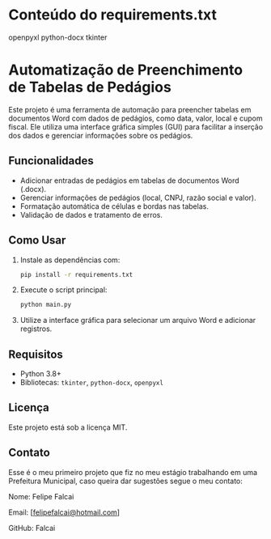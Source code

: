 # Conteúdo do requirements.txt
openpyxl
python-docx
tkinter

# Automatização de Preenchimento de Tabelas de Pedágios

Este projeto é uma ferramenta de automação para preencher tabelas em documentos Word com dados de pedágios, como data, valor, local e cupom fiscal. Ele utiliza uma interface gráfica simples (GUI) para facilitar a inserção dos dados e gerenciar informações sobre os pedágios.

## Funcionalidades
- Adicionar entradas de pedágios em tabelas de documentos Word (.docx).
- Gerenciar informações de pedágios (local, CNPJ, razão social e valor).
- Formatação automática de células e bordas nas tabelas.
- Validação de dados e tratamento de erros.
  
## Como Usar
1. Instale as dependências com:
   ```bash
   pip install -r requirements.txt
   ```
2. Execute o script principal:
   ```bash
   python main.py
   ```
3. Utilize a interface gráfica para selecionar um arquivo Word e adicionar registros.

## Requisitos
- Python 3.8+
- Bibliotecas: `tkinter`, `python-docx`, `openpyxl`

## Licença
Este projeto está sob a licença MIT.

## Contato
Esse é o meu primeiro projeto que fiz no meu estágio trabalhando em uma Prefeitura Municipal, caso queira dar sugestões segue o meu contato:

Nome: Felipe Falcai

Email: [felipefalcai@hotmail.com]

GitHub: Falcai
